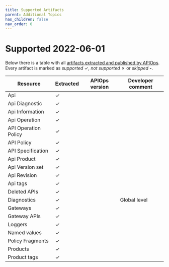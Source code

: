 ```yaml
---
title: Supported Artifacts
parent: Additional Topics
has_children: false
nav_order: 0
---
```


# Supported  2022-06-01
Below there is a table with all [artifacts extracted and published by APIOps](https://learn.microsoft.com/rest/api/apimanagement/). Every artifact is marked as *supported* ✓, *not supported* ✗ or *skipped* **-**.

| Resource | Extracted | APIOps version | Developer comment |
|---|---|---|---|
| Api | ✓ |  | |
| Api Diagnostic | ✓ | | |
| Api Information | ✓ | | |
| Api Operation | ✓ | | |
| API Operation Policy | ✓ | | |
| API Policy | ✓ | | |
| API Specification | ✓ | | |
| Api Product | ✓ | | |
| Api Version set | ✓ | | |
| Api Revision | ✓ | | |
| Api tags | ✓ | | |
| Deleted APIs | ✓ | | |
| Diagnostics | ✓ | | Global level |
| Gateways | ✓| | |
| Gateway APIs | ✓| | |
| Loggers | ✓ | | |
| Named values | ✓ | | |
| Policy Fragments | ✓ | | |
| Products | ✓ | | |
| Product tags | ✓ | | |
